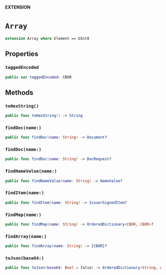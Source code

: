**EXTENSION**

# `Array`
```swift
extension Array where Element == UInt8
```

## Properties
### `taggedEncoded`

```swift
public var taggedEncoded: CBOR
```

## Methods
### `toHexString()`

```swift
public func toHexString() -> String
```

### `findDoc(name:)`

```swift
public func findDoc(name: String) -> Document?
```

### `findDoc(name:)`

```swift
public func findDoc(name: String) -> DocRequest?
```

### `findNameValue(name:)`

```swift
public func findNameValue(name: String) -> NameValue?
```

### `findItem(name:)`

```swift
public func findItem(name: String) -> IssuerSignedItem?
```

### `findMap(name:)`

```swift
public func findMap(name: String) -> OrderedDictionary<CBOR, CBOR>?
```

### `findArray(name:)`

```swift
public func findArray(name: String) -> [CBOR]?
```

### `toJson(base64:)`

```swift
public func toJson(base64: Bool = false) -> OrderedDictionary<String, Any>
```

